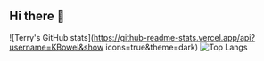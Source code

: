 ## Hi there 👋
![Terry's GitHub stats](https://github-readme-stats.vercel.app/api?username=KBowei&show icons=true&theme=dark)
![Top Langs](https://github-readme-stats.vercel.app/api/top-langs/?username=KBowei)
<!--
**KBowei/KBowei** is a ✨ _special_ ✨ repository because its `README.md` (this file) appears on your GitHub profile.

Here are some ideas to get you started:

- 🔭 I’m currently working on ...
- 🌱 I’m currently learning ...
- 👯 I’m looking to collaborate on ...
- 🤔 I’m looking for help with ...
- 💬 Ask me about ...
- 📫 How to reach me: ...
- 😄 Pronouns: ...
- ⚡ Fun fact: ...
-->
